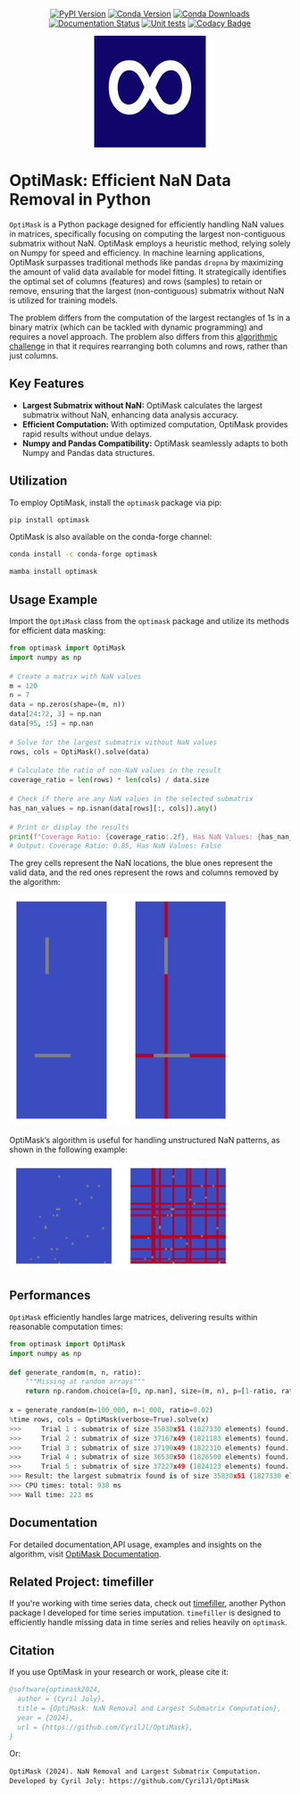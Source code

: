 <div align="center">

[![PyPI Version](https://img.shields.io/pypi/v/optimask.svg)](https://pypi.org/project/optimask/)
[![Conda Version](https://img.shields.io/conda/vn/conda-forge/optimask.svg)](https://anaconda.org/conda-forge/optimask)
[![Conda Downloads](https://anaconda.org/conda-forge/optimask/badges/downloads.svg)](https://anaconda.org/conda-forge/optimask)
[![Documentation Status](https://img.shields.io/readthedocs/optimask?logo=read-the-docs)](https://optimask.readthedocs.io/en/latest/?badge=latest)
[![Unit tests](https://github.com/CyrilJl/OptiMask/actions/workflows/pytest.yml/badge.svg)](https://github.com/CyrilJl/OptiMask/actions/workflows/pytest.yml)
[![Codacy Badge](https://api.codacy.com/project/badge/Grade/bdca34283887428488957959bc1abcc1)](https://app.codacy.com/gh/CyrilJl/OptiMask?utm_source=github.com&utm_medium=referral&utm_content=CyrilJl/OptiMask&utm_campaign=Badge_Grade)

</div>

<div align="center">
  <img src="https://raw.githubusercontent.com/CyrilJl/OptiMask/main/docs/source/_static/icon.svg" alt="Logo OptiMask" width="200" height="200">
</div>

# OptiMask: Efficient NaN Data Removal in Python

`OptiMask` is a Python package designed for efficiently handling NaN values in matrices, specifically focusing on computing the largest non-contiguous submatrix without NaN. OptiMask employs a heuristic method, relying solely on Numpy for speed and efficiency. In machine learning applications, OptiMask surpasses traditional methods like pandas `dropna` by maximizing the amount of valid data available for model fitting. It strategically identifies the optimal set of columns (features) and rows (samples) to retain or remove, ensuring that the largest (non-contiguous) submatrix without NaN is utilized for training models.

The problem differs from the computation of the largest rectangles of 1s in a binary matrix (which can be tackled with dynamic programming) and requires a novel approach. The problem also differs from this [algorithmic challenge](https://leetcode.com/problems/largest-submatrix-with-rearrangements/description/) in that it requires rearranging both columns and rows, rather than just columns.

## Key Features

- **Largest Submatrix without NaN:** OptiMask calculates the largest submatrix without NaN, enhancing data analysis accuracy.
- **Efficient Computation:** With optimized computation, OptiMask provides rapid results without undue delays.
- **Numpy and Pandas Compatibility:** OptiMask seamlessly adapts to both Numpy and Pandas data structures.

## Utilization

To employ OptiMask, install the `optimask` package via pip:

```bash
pip install optimask
```

OptiMask is also available on the conda-forge channel:

```bash
conda install -c conda-forge optimask
```

```bash
mamba install optimask
```

## Usage Example

Import the `OptiMask` class from the `optimask` package and utilize its methods for efficient data masking:

```python
from optimask import OptiMask
import numpy as np

# Create a matrix with NaN values
m = 120
n = 7
data = np.zeros(shape=(m, n))
data[24:72, 3] = np.nan
data[95, :5] = np.nan

# Solve for the largest submatrix without NaN values
rows, cols = OptiMask().solve(data)

# Calculate the ratio of non-NaN values in the result
coverage_ratio = len(rows) * len(cols) / data.size

# Check if there are any NaN values in the selected submatrix
has_nan_values = np.isnan(data[rows][:, cols]).any()

# Print or display the results
print(f"Coverage Ratio: {coverage_ratio:.2f}, Has NaN Values: {has_nan_values}")
# Output: Coverage Ratio: 0.85, Has NaN Values: False
```

The grey cells represent the NaN locations, the blue ones represent the valid data, and the red ones represent the rows and columns removed by the algorithm:

<img src="https://github.com/CyrilJl/OptiMask/blob/main/docs/source/_static/example0.png?raw=true" width="400" alt="Strutured NaN">

OptiMask’s algorithm is useful for handling unstructured NaN patterns, as shown in the following example:

<img src="https://github.com/CyrilJl/OptiMask/blob/main/docs/source/_static/example2.png?raw=true" width="400" alt="Unstructured NaN">

## Performances

``OptiMask`` efficiently handles large matrices, delivering results within reasonable computation times:

```python
from optimask import OptiMask
import numpy as np

def generate_random(m, n, ratio):
    """Missing at random arrays"""
    return np.random.choice(a=[0, np.nan], size=(m, n), p=[1-ratio, ratio])

x = generate_random(m=100_000, n=1_000, ratio=0.02)
%time rows, cols = OptiMask(verbose=True).solve(x)
>>> 	Trial 1 : submatrix of size 35830x51 (1827330 elements) found.
>>> 	Trial 2 : submatrix of size 37167x49 (1821183 elements) found.
>>> 	Trial 3 : submatrix of size 37190x49 (1822310 elements) found.
>>> 	Trial 4 : submatrix of size 36530x50 (1826500 elements) found.
>>> 	Trial 5 : submatrix of size 37227x49 (1824123 elements) found.
>>> Result: the largest submatrix found is of size 35830x51 (1827330 elements) found.
>>> CPU times: total: 938 ms
>>> Wall time: 223 ms
```

## Documentation

For detailed documentation,API usage, examples and insights on the algorithm, visit [OptiMask Documentation](https://optimask.readthedocs.io/en/latest/index.html).

## Related Project: timefiller

If you're working with time series data, check out [timefiller](https://github.com/CyrilJl/TimeFiller), another Python package I developed for time series imputation. ``timefiller`` is designed to efficiently handle missing data in time series and relies heavily on ``optimask``.

## Citation

If you use OptiMask in your research or work, please cite it:

```bibtex
@software{optimask2024,
  author = {Cyril Joly},
  title = {OptiMask: NaN Removal and Largest Submatrix Computation},
  year = {2024},
  url = {https://github.com/CyrilJl/OptiMask},
}
```

Or:

```OptiMask (2024). NaN Removal and Largest Submatrix Computation. Developed by Cyril Joly: https://github.com/CyrilJl/OptiMask```
